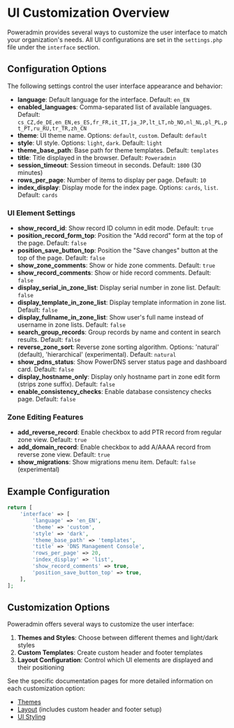 # UI Customization Overview

Poweradmin provides several ways to customize the user interface to match your organization's needs. All UI configurations are set in the `settings.php` file under the `interface` section.

## Configuration Options

The following settings control the user interface appearance and behavior:

- **language**: Default language for the interface. Default: `en_EN`
- **enabled_languages**: Comma-separated list of available languages. Default: `cs_CZ,de_DE,en_EN,es_ES,fr_FR,it_IT,ja_JP,lt_LT,nb_NO,nl_NL,pl_PL,pt_PT,ru_RU,tr_TR,zh_CN`
- **theme**: UI theme name. Options: `default`, `custom`. Default: `default`
- **style**: UI style. Options: `light`, `dark`. Default: `light`
- **theme_base_path**: Base path for theme templates. Default: `templates`
- **title**: Title displayed in the browser. Default: `Poweradmin`
- **session_timeout**: Session timeout in seconds. Default: `1800` (30 minutes)
- **rows_per_page**: Number of items to display per page. Default: `10`
- **index_display**: Display mode for the index page. Options: `cards`, `list`. Default: `cards`

### UI Element Settings

- **show_record_id**: Show record ID column in edit mode. Default: `true`
- **position_record_form_top**: Position the "Add record" form at the top of the page. Default: `false`
- **position_save_button_top**: Position the "Save changes" button at the top of the page. Default: `false`
- **show_zone_comments**: Show or hide zone comments. Default: `true`
- **show_record_comments**: Show or hide record comments. Default: `false`
- **display_serial_in_zone_list**: Display serial number in zone list. Default: `false`
- **display_template_in_zone_list**: Display template information in zone list. Default: `false`
- **display_fullname_in_zone_list**: Show user's full name instead of username in zone lists. Default: `false`
- **search_group_records**: Group records by name and content in search results. Default: `false`
- **reverse_zone_sort**: Reverse zone sorting algorithm. Options: 'natural' (default), 'hierarchical' (experimental). Default: `natural`
- **show_pdns_status**: Show PowerDNS server status page and dashboard card. Default: `false`
- **display_hostname_only**: Display only hostname part in zone edit form (strips zone suffix). Default: `false`
- **enable_consistency_checks**: Enable database consistency checks page. Default: `false`

### Zone Editing Features

- **add_reverse_record**: Enable checkbox to add PTR record from regular zone view. Default: `true`
- **add_domain_record**: Enable checkbox to add A/AAAA record from reverse zone view. Default: `true`
- **show_migrations**: Show migrations menu item. Default: `false` (experimental)

## Example Configuration

```php
return [
    'interface' => [
        'language' => 'en_EN',
        'theme' => 'custom',
        'style' => 'dark',
        'theme_base_path' => 'templates',
        'title' => 'DNS Management Console',
        'rows_per_page' => 20,
        'index_display' => 'list',
        'show_record_comments' => true,
        'position_save_button_top' => true,
    ],
];
```

## Customization Options

Poweradmin offers several ways to customize the user interface:

1. **Themes and Styles**: Choose between different themes and light/dark styles
2. **Custom Templates**: Create custom header and footer templates
3. **Layout Configuration**: Control which UI elements are displayed and their positioning

See the specific documentation pages for more detailed information on each customization option:

- [Themes](./themes.md)
- [Layout](./layout.md) (includes custom header and footer setup)
- [UI Styling](./custom-css.md)